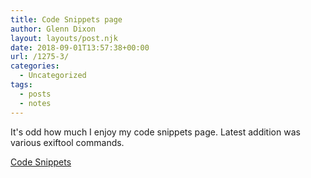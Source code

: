 ```yaml
---
title: Code Snippets page
author: Glenn Dixon
layout: layouts/post.njk
date: 2018-09-01T13:57:38+00:00
url: /1275-3/
categories:
  - Uncategorized
tags:
  - posts
  - notes
---
```

It's odd how much I enjoy my code snippets page. Latest addition was various exiftool commands.

<!-- excerpt -->
[Code Snippets](https://glenn.thedixons.net/code-snippets/)
